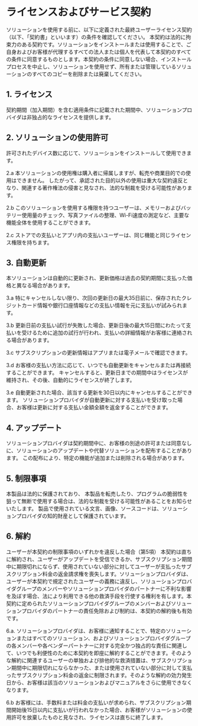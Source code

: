 # ライセンスおよびサービス契約

ソリューションを使用する前に、以下に定義された最終ユーザーライセンス契約（以下、「契約書」といいます）の条件を確認してください。
本契約は法的に拘束力のある契約です。ソリューションをインストールまたは使用することで、ご自身およびお客様が代理するすべての法人または個人を代表して本契約のすべての条件に同意するものとします。本契約の条件に同意しない場合、インストールプロセスを中止し、ソリューションを使用せず、所有または管理しているソリューションのすべてのコピーを削除または廃棄してください。


## 1. ライセンス
契約期間（加入期間）を含む適用条件に記載された期間中、ソリューションプロバイダは非独占的なライセンスを提供します。

## 2. ソリューションの使用許可
許可されたデバイス数に応じて、ソリューションをインストールして使用できます。

2.a 本ソリューションの使用権は購入者に帰属しますが、転売や商業目的での使用はできません。
したがって、承認された目的以外の使用は重大な契約違反となり、関連する著作権法の侵害と見なされ、法的な制裁を受ける可能性があります。

2.b このソリューションを使用する権限を持つユーザーは、メモリーおよびバッテリー使用量のチェック、写真ファイルの整理、Wi-Fi速度の測定など、主要な機能全体を使用することができます。

2.c ストアでの支払いとアプリ内の支払いユーザーは、同じ機能と同じライセンス権限を持ちます。

## 3. 自動更新
本ソリューションは自動的に更新され、更新価格は過去の契約期間に支払った価格と異なる場合があります。

3.a 特にキャンセルしない限り、次回の更新日の最大35日前に、保存されたクレジットカード情報や銀行口座情報などの支払い情報を元に支払いが試みられます。

3.b 更新日前の支払い試行が失敗した場合、更新日後の最大15日間にわたって支払いを受けるために追加の試行が行われ、支払いの詳細情報がお客様に連絡される場合があります。

3.c サブスクリプションの更新情報はアプリまたは電子メールで確認できます。

3.d お客様の支払い方法に応じて、いつでも自動更新をキャンセルまたは再接続することができます。
キャンセルすると、更新日までの期間中はライセンスが維持され、その後、自動的にライセンスが終了します。

3.e 自動更新された場合、該当する更新を30日以内にキャンセルすることができます。
ソリューションプロバイダが自動更新に対する支払いを受け取った場合、お客様は更新に対する支払い金額全額を返金することができます。

## 4. アップデート
ソリューションプロバイダは契約期間中に、お客様の別途の許可または同意なしに、ソリューションのアップデートや代替ソリューションを配布することがあります。
この配布により、特定の機能が追加または削除される場合があります。

## 5. 制限事項
本製品は法的に保護されており、
本製品を転売したり、プログラムの脆弱性を狙って無断で使用する場合は、法的な制裁を受ける可能性があることをお知らせいたします。
製品で使用されている文言、画像、ソースコードは、ソリューションプロバイダの知的財産として保護されています。

## 6. 解約
ユーザーが本契約の制限事項のいずれかを違反した場合（第5項）
本契約は直ちに解約され、ユーザーがアップデートを受信できるか、サブスクリプション期間中に期限切れにならず、使用されていない部分に対してユーザーが支払ったサブスクリプション料金の返金請求権を喪失します。ソリューションプロバイダは、ユーザーが本契約で規定されたユーザーの義務に違反し、ソリューションプロバイダグループのメンバーやソリューションプロバイダのパートナーに不利な影響を及ぼす場合、法により利用できる他の救済手段を行使する権利を有します。本契約に定められたソリューションプロバイダグループのメンバーおよびソリューションプロバイダのパートナーの責任免除および制約は、本契約の解約後も有効です。

6.a. ソリューションプロバイダは、お客様に通知することで、特定のソリューションまたはすべてのソリューション、およびソリューションプロバイダグループの各メンバーや各ベンダーパートナーに対する完全かつ独占的な責任に関連して、いつでも利便性のために本契約を即座に解約することができます。そのような解約に関連するユーザーの単独および排他的な救済措置は、サブスクリプション期間中に期限切れにならなかった、または使用されていない部分に対して支払ったサブスクリプション料金の返金に制限されます。そのような解約の効力発生日から、お客様は該当のソリューションおよびマニュアルをさらに使用できなくなります。

6.b お客様には、手数料または料金の支払いが求められ、サブスクリプション期間開始後15日以内に支払いが行われなかった場合、お客様がソリューションの使用許可を放棄したものと見なされ、ライセンスは直ちに終了します。
